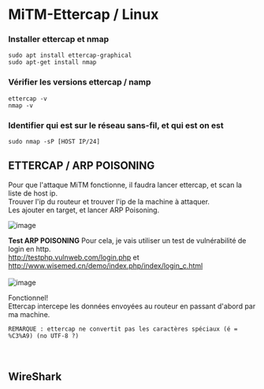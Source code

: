 # MiTM-Ettercap / Linux

### Installer ettercap et nmap

`sudo apt install ettercap-graphical`<br>
`sudo apt-get install nmap`


### Vérifier les versions ettercap / namp
`ettercap -v`<br>
`nmap -v`


### Identifier qui est sur le réseau sans-fil, et qui est on est
`sudo nmap -sP [HOST IP/24]`
<br>

## ETTERCAP / ARP POISONING

Pour que l'attaque MiTM fonctionne, il faudra lancer ettercap, et scan la liste de host ip.<br>
Trouver l'ip du routeur et trouver l'ip de la machine à attaquer.<br>
Les ajouter en target, et lancer ARP Poisoning.

![image](https://user-images.githubusercontent.com/97962049/198290353-fe36b25d-71c0-43c3-9826-9493e056bea2.png)


**Test ARP POISONING**
Pour cela, je vais utiliser un test de vulnérabilité de login en http.<br>
http://testphp.vulnweb.com/login.php et http://www.wisemed.cn/demo/index.php/index/login_c.html<br>
<br>
![image](https://user-images.githubusercontent.com/97962049/198310862-af87b0c4-1030-4bae-b243-a440ed826466.png)

Fonctionnel!<br>
Ettercap intercepe les données envoyées au routeur en passant d'abord par ma machine.

`REMARQUE : ettercap ne convertit pas les caractères spéciaux (é = %C3%A9) (no UTF-8 ?)`
<br>
<br>
<br>

## WireShark 


